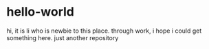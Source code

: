 # hello-world
hi, 
it is li who is newbie to this place.
through work, i hope i could get something here.
just another repository
